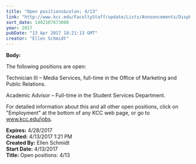 ```yaml
---
title: "Open positions&colon; 4/13"
link: "http://www.kcc.edu/FacultyStaff/update/Lists/Announcements/DispForm.aspx?ID=2419"
sort_date: 1492107673000
year: 2017
pubDate: "13 Apr 2017 18:21:13 GMT"
creator: "Ellen Schmidt"
---
```


<div><b>Body:</b> <div class="ExternalClass000772DADE1840399D4547782E54FD46"><p>​​The following positions are open:</p>
<p>Technician III – Media Services, full-time in the Office of Marketing and Public Relations.</p>
<p>Academic Advisor – Full-time in the Student Services Department.</p>
<p>For detailed information about this and all other open positions, click on &quot;Employment&quot; at the bottom of any KCC web page, or go to <a href="/jobs">www.kcc.edu/jobs</a>.</p></div></div>
<div><b>Expires:</b> 4/28/2017</div>
<div><b>Created:</b> 4/13/2017 1:21 PM</div>
<div><b>Created By:</b> Ellen Schmidt</div>
<div><b>Start Date:</b> 4/13/2017</div>
<div><b>Title:</b> Open positions: 4/13</div>
